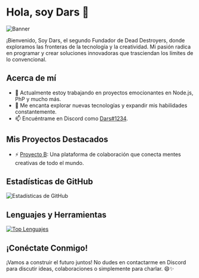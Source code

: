 # Hola, soy Dars 👋

![Banner](https://cdn.pfps.gg/banners/7961-rinrin.gif)

¡Bienvenido, Soy Dars, el segundo Fundador de Dead Destroyers, donde exploramos las fronteras de la tecnología y la creatividad. Mi pasión radica en programar y crear soluciones innovadoras que trasciendan los límites de lo convencional.

## Acerca de mí

- 🔭 Actualmente estoy trabajando en proyectos emocionantes en Node.js, PhP y mucho más.
- 🌱 Me encanta explorar nuevas tecnologías y expandir mis habilidades constantemente.
- 📫 Encuéntrame en Discord como [Dars#1234](https://discord.com/users/1066121330161897572).

## Mis Proyectos Destacados

- ⚡️ [Proyecto B](https://link.to/your/project/b): Una plataforma de colaboración que conecta mentes creativas de todo el mundo.


## Estadísticas de GitHub

![Estadísticas de GitHub](https://github-readme-stats.vercel.app/api?username=Bydars&show_icons=true&theme=radical)

## Lenguajes y Herramientas

[![Top Lenguajes](https://github-readme-stats.vercel.app/api/top-langs/?username=Bydars&layout=compact&theme=radical)](https://github.com/Bydars)

## ¡Conéctate Conmigo!

¡Vamos a construir el futuro juntos! No dudes en contactarme en Discord para discutir ideas, colaboraciones o simplemente para charlar. 😄✨
